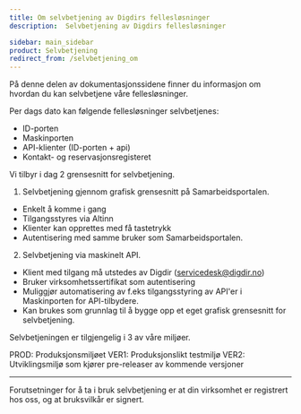 ```yaml
---
title: Om selvbetjening av Digdirs fellesløsninger
description:  Selvbetjening av Digdirs fellesløsninger

sidebar: main_sidebar
product: Selvbetjening
redirect_from: /selvbetjening_om
---
```


På denne delen av dokumentasjonssidene finner du informasjon om hvordan du kan selvbetjene våre fellesløsninger.

Per dags dato kan følgende fellesløsninger selvbetjenes:
- ID-porten
- Maskinporten
- API-klienter (ID-porten + api)
- Kontakt- og reservasjonsregisteret

Vi tilbyr i dag 2 grensesnitt for selvbetjening.

1. Selvbetjening gjennom grafisk grensesnitt på Samarbeidsportalen.
  - Enkelt å komme i gang
  - Tilgangsstyres via Altinn
  - Klienter kan opprettes med få tastetrykk
  - Autentisering med samme bruker som Samarbeidsportalen.

2. Selvbetjening via maskinelt API.
  - Klient med tilgang må utstedes av Digdir (servicedesk@digdir.no)
  - Bruker virksomhetssertifikat som autentisering
  - Muliggjør automatisering av f.eks tilgangsstyring av API'er i Maskinporten for   API-tilbydere.
  - Kan brukes som grunnlag til å bygge opp et eget grafisk grensesnitt for selvbetjening.

Selvbetjeningen er tilgjengelig i 3 av våre miljøer.

PROD: Produksjonsmiljøet
VER1: Produksjonslikt testmiljø
VER2: Utviklingsmiljø som kjører pre-releaser av kommende versjoner

---

Forutsetninger for å ta i bruk selvbetjening er at din virksomhet er registrert hos oss, og at bruksvilkår er signert.
